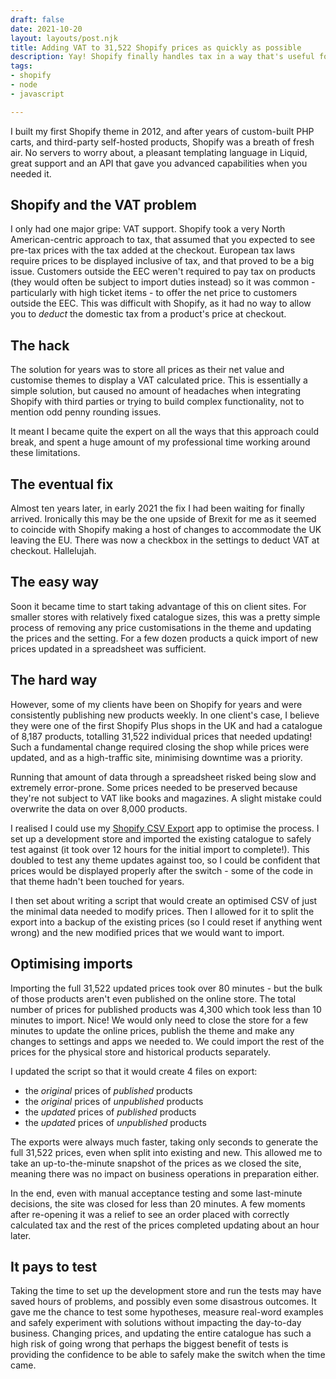 ```yaml
---
draft: false
date: 2021-10-20
layout: layouts/post.njk
title: Adding VAT to 31,522 Shopify prices as quickly as possible
description: Yay! Shopify finally handles tax in a way that's useful for Europeans.
tags:
- shopify
- node
- javascript

---
```

I built my first Shopify theme in 2012, and after years of custom-built PHP carts, and third-party self-hosted products, Shopify was a breath of fresh air. No servers to worry about, a pleasant templating language in Liquid, great support and an API that gave you advanced capabilities when you needed it.

## Shopify and the VAT problem

I only had one major gripe: VAT support. Shopify took a very North American-centric approach to tax, that assumed that you expected to see pre-tax prices with the tax added at the checkout. European tax laws require prices to be displayed inclusive of tax, and that proved to be a big issue. Customers outside the EEC weren't required to pay tax on products (they would often be subject to import duties instead) so it was common - particularly with high ticket items - to offer the net price to customers outside the EEC. This was difficult with Shopify, as it had no way to allow you to _deduct_ the domestic tax from a product's price at checkout.

## The hack

The solution for years was to store all prices as their net value and customise themes to display a VAT calculated price. This is essentially a simple solution, but caused no amount of headaches when integrating Shopify with third parties or trying to build complex functionality, not to mention odd penny rounding issues.

 It meant I became quite the expert on all the ways that this approach could break, and spent a huge amount of my professional time working around these limitations.

## The eventual fix

Almost ten years later, in early 2021 the fix I had been waiting for finally arrived. Ironically this may be the one upside of Brexit for me as it seemed to coincide with Shopify making a host of changes to accommodate the UK leaving the EU. There was now a checkbox in the settings to deduct VAT at checkout. Hallelujah.

## The easy way

Soon it became time to start taking advantage of this on client sites. For smaller stores with relatively fixed catalogue sizes, this was a pretty simple process of removing any price customisations in the theme and updating the prices and the setting. For a few dozen products a quick import of new prices updated in a spreadsheet was sufficient.

## The hard way

However, some of my clients have been on Shopify for years and were consistently publishing new products weekly. In one client's case, I believe they were one of the first Shopify Plus shops in the UK and had a catalogue of 8,187 products, totalling 31,522 individual prices that needed updating! Such a fundamental change required closing the shop while prices were updated, and as a high-traffic site, minimising downtime was a priority.

Running that amount of data through a spreadsheet risked being slow and extremely error-prone. Some prices needed to be preserved because they're not subject to VAT like books and magazines. A slight mistake could overwrite the data on over 8,000 products.

I realised I could use my [Shopify CSV Export](https://github.com/mikenewbuild/shopify-csv-export) app to optimise the process. I set up a development store and imported the existing catalogue to safely test against (it took over 12 hours for the initial import to complete!). This doubled to test any theme updates against too, so I could be confident that prices would be displayed properly after the switch - some of the code in that theme hadn't been touched for years.

I then set about writing a script that would create an optimised CSV of just the minimal data needed to modify prices. Then I allowed for it to split the export into a backup of the existing prices (so I could reset if anything went wrong) and the new modified prices that we would want to import.

## Optimising imports

Importing the full 31,522 updated prices took over 80 minutes - but the bulk of those products aren't even published on the online store. The total number of prices for published products was 4,300 which took less than 10 minutes to import. Nice! We would only need to close the store for a few minutes to update the online prices, publish the theme and make any changes to settings and apps we needed to. We could import the rest of the prices for the physical store and historical products separately.

I updated the script so that it would create 4 files on export:

* the _original_ prices of _published_ products
* the _original_ prices of _unpublished_ products
* the _updated_ prices of _published_ products
* the _updated_ prices of _unpublished_ products

The exports were always much faster, taking only seconds to generate the full 31,522 prices, even when split into existing and new. This allowed me to take an up-to-the-minute snapshot of the prices as we closed the site, meaning there was no impact on business operations in preparation either.

In the end, even with manual acceptance testing and some last-minute decisions, the site was closed for less than 20 minutes. A few moments after re-opening it was a relief to see an order placed with correctly calculated tax and the rest of the prices completed updating about an hour later.

## It pays to test

Taking the time to set up the development store and run the tests may have saved hours of problems, and possibly even some disastrous outcomes. It gave me the chance to test some hypotheses, measure real-word examples and safely experiment with solutions without impacting the day-to-day business. Changing prices, and updating the entire catalogue has such a high risk of going wrong that perhaps the biggest benefit of tests is providing the confidence to be able to safely make the switch when the time came.
